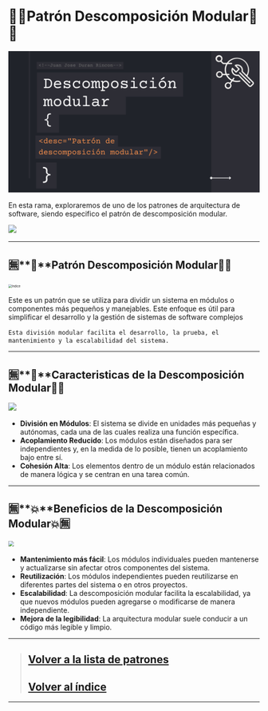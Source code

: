 # **🧮📃Patrón Descomposición Modular📃🧮**

![Portada](https://github.com/JuanJoseDuranRinconCAMPUS2/Investigacion-Arquitectura-Software/blob/Patron-Descomposicion-Modular/imgs/investigacionDM.png?raw=true)

En esta rama, exploraremos de uno de los patrones de arquitectura de software, siendo especifico el patrón de descomposición modular.

![](https://i.imgur.com/HgCjMI5.gif)

------

## 🈚**🔑**Patrón Descomposición Modular🔑🈚

<img src="https://ittgweb.files.wordpress.com/2016/05/sg37_calidad_fig1.jpg?w=1200" alt="Indice" style="zoom:43%;" />

Este es un patrón  que se utiliza para dividir un sistema en módulos o componentes más pequeños y manejables. Este enfoque es útil para simplificar el desarrollo y la gestión de sistemas de software complejos

```
Esta división modular facilita el desarrollo, la prueba, el mantenimiento y la escalabilidad del sistema.
```

------

## 🈚**🔀**Caracteristicas de la Descomposición Modular🔀🈚

![](https://i.imgur.com/EMHS3Qr.gif)

- **División en Módulos**: El sistema se divide en unidades más pequeñas y autónomas, cada una de las cuales realiza una función específica.
- **Acoplamiento Reducido**: Los módulos están diseñados para ser independientes y, en la medida de lo posible, tienen un acoplamiento bajo entre sí.
- **Cohesión Alta**: Los elementos dentro de un módulo están relacionados de manera lógica y se centran en una tarea común.

------
## 🈚**💥**Beneficios de la Descomposición Modular💥🈚

<img src="https://ingsoftwareisc.files.wordpress.com/2016/05/dm.jpg" style="zoom:67%;" />

- **Mantenimiento más fácil**: Los módulos individuales pueden mantenerse y actualizarse sin afectar otros componentes del sistema.
- **Reutilización**: Los módulos independientes pueden reutilizarse en diferentes partes del sistema o en otros proyectos.
- **Escalabilidad**: La descomposición modular facilita la escalabilidad, ya que nuevos módulos pueden agregarse o modificarse de manera independiente.
- **Mejora de la legibilidad**: La arquitectura modular suele conducir a un código más legible y limpio.

------

> ## [Volver a la lista de patrones](https://github.com/JuanJoseDuranRinconCAMPUS2/Investigacion-Arquitectura-Software/tree/Patrones-Arquitectura-Software)
>
> ## [Volver al índice](https://github.com/JuanJoseDuranRinconCAMPUS2/Investigacion-Arquitectura-Software/tree/main)

------